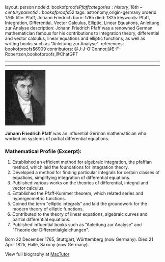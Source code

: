 layout: person
nodeid: bookofproofs$Pfaff
categories: history,18th-century
parentid: bookofproofs$52
tags: astronomy,origin-germany
orderid: 1765
title: Pfaff, Johann Friedrich
born: 1765
died: 1825
keywords: Pfaff, Integration, Differential, Vector Calculus, Elliptic, Linear Equations, Anleitung zur Analyse
description: Johann Friedrich Pfaff was a renowned German mathematician famous for his contributions to integration theory, differential and vector calculus, linear equations and elliptic functions, as well as writing books such as "Anleitung zur Analyse".
references: bookofproofs$6909
contributors: @J-J-O'Connor,@E-F-Robertson,bookofproofs,@ChatGPT

---



---

![Pfaff.jpg](https://github.com/bookofproofs/bookofproofs.github.io/blob/main/_sources/_assets/images/portraits/Pfaff.jpg?raw=true)

**Johann Friedrich Pfaff** was an influential German mathematician who worked on systems of partial differential equations.

### Mathematical Profile (Excerpt):
1. Established an efficient method for algebraic integration, the pfaffian method, which laid the foundations for integration theory.
2. Developed a method for finding particular integrals for certain classes of equations, simplifying integration of differential equations.
3. Published various works on the theories of differential, integral and vector calculus.
4. Established the Pfaff-Kummer theorem, which related series and hypergeometric functions.
5. Coined the term "elliptic integrals" and laid the groundwork for the modern theory of elliptic functions.
6. Contributed to the theory of linear equations, algebraic curves and partial differential equations.
7. Published influential books such as "Anleitung zur Analyse" and "Theorie der Differentialgleichungen".

Born 22 December 1765, Stuttgart, Württemberg (now Germany). Died 21 April 1825, Halle, Saxony (now Germany).

View full biography at [MacTutor](https://mathshistory.st-andrews.ac.uk/Biographies/Pfaff/)
